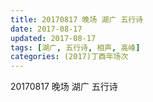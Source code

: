 ```yaml
---
title: 20170817 晚场 湖广 五行诗
date: 2017-08-17
updated: 2017-08-17
tags: [湖广, 五行诗, 相声, 高峰] 
categories: (2017)丁酉年场次 
---
```

20170817 晚场 湖广 五行诗
